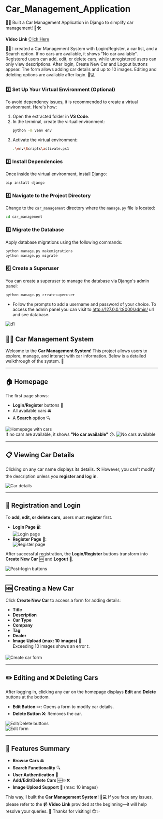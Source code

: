 # Car_Management_Application
🚗✨ Built a Car Management Application in Django to simplify car management! 🚀🛠️

**Video Link** <a href="https://drive.google.com/file/d/1_8_w-3Hdb1h81br3mLjcYW3k7NLiA_r4/view" target="_blank" > Click Here </a>

🚗✨ I created a Car Management System with Login/Register, a car list, and a Search option. If no cars are available, it shows "No car available". Registered users can add, edit, or delete cars, while unregistered users can only view descriptions. After login, Create New Car and Logout buttons appear. The form allows adding car details and up to 10 images. Editing and deleting options are available after login. 🚙💻

### 2️⃣ Set Up Your Virtual Environment (Optional)
To avoid dependency issues, it is recommended to create a virtual environment. Here's how:
1. Open the extracted folder in **VS Code**.
2. In the terminal, create the virtual environment:
   ```bash
   python -m venv env
   ```
3. Activate the virtual environment:
   ```bash
   .\env\Scripts\activate.ps1
   ```

### 3️⃣ Install Dependencies
Once inside the virtual environment, install Django:
```bash
pip install django
```

### 4️⃣ Navigate to the Project Directory
Change to the `car_management` directory where the `manage.py` file is located:
```bash
cd car_management
```

### 5️⃣ Migrate the Database
Apply database migrations using the following commands:
```bash
python manage.py makemigrations
python manage.py migrate
```

### 6️⃣ Create a Superuser 
You can create a superuser to manage the database via Django's admin panel: 
```bash
python manage.py createsuperuser
```
- Follow the prompts to add a username and password of your choice. To access the admin panel you can visit to http://127.0.0.1:8000/admin/ url and see database.

![d1](https://github.com/user-attachments/assets/afd97d33-00ff-4164-a934-3cd066076fb9)

## 🚗✨ Car Management System

Welcome to the **Car Management System**! This project allows users to explore, manage, and interact with car information. Below is a detailed walkthrough of the system. 🌟

---

## 🏠 Homepage  
The first page shows:  
- **Login/Register** buttons 🔑  
- All available cars 🚘  
- A **Search** option 🔍  

![Homepage with cars](https://github.com/user-attachments/assets/f1fb1c27-4e75-4edf-ab69-89745a6ee2c9)  
If no cars are available, it shows **"No car available"** 😞.
![No cars available](https://github.com/user-attachments/assets/36c7c5d5-bc0c-4919-9ad0-da452abc53cb)

---

## 📋 Viewing Car Details  
Clicking on any car name displays its details. 🛠️ However, you can't modify the description unless you **register and log in**.  

![Car details](https://github.com/user-attachments/assets/c0d56fe7-4a70-4dc5-899a-d271f34d52d0)

---

## 🔑 Registration and Login  
To **add, edit, or delete cars**, users must **register** first.  
- **Login Page** 🖥️:  
  ![Login page](https://github.com/user-attachments/assets/e8bb8afc-f4b2-4d4f-90b8-cf1cd83fa22b)  
- **Register Page** 📝:  
  ![Register page](https://github.com/user-attachments/assets/b6660fdf-2cca-4ad4-80fe-241d0a32b6b9)

After successful registration, the **Login/Register** buttons transform into **Create New Car** 🆕 and **Logout** 🚪.  

![Post-login buttons](https://github.com/user-attachments/assets/a6072e53-8cf2-4de0-ad96-2f33857e3540)

---

## 🆕 Creating a New Car  
Click **Create New Car** to access a form for adding details:  
- **Title**  
- **Description**  
- **Car Type** 
- **Company** 
- **Tag**  
- **Dealer**  
- **Image Upload (max: 10 images)** 📸  
Exceeding 10 images shows an error ❗.

![Create car form](https://github.com/user-attachments/assets/7f613999-4564-4684-9209-13990a994613)

---

## ✏️ Editing and ❌ Deleting Cars  
After logging in, clicking any car on the homepage displays **Edit** and **Delete** buttons at the bottom.  
- **Edit Button** ✏️: Opens a form to modify car details.  
- **Delete Button** ❌: Removes the car.

![Edit/Delete buttons](https://github.com/user-attachments/assets/8ce7fb70-7c8b-42a0-8264-7cd2b23f990c)  
![Edit form](https://github.com/user-attachments/assets/345af7dd-422a-45e6-b2e8-8c9a42373711)

---

## 🎉 Features Summary  
- **Browse Cars** 🚘  
- **Search Functionality** 🔍  
- **User Authentication** 🔑  
- **Add/Edit/Delete Cars** 🆕✏️❌  
- **Image Upload Support** 📸 (max: 10 images)  

This way, I built the **Car Management System**! 🚗💻 If you face any issues, please refer to the 📹 **Video Link** provided at the beginning—it will help resolve your queries. 🙌 Thanks for visiting! 😊✨
